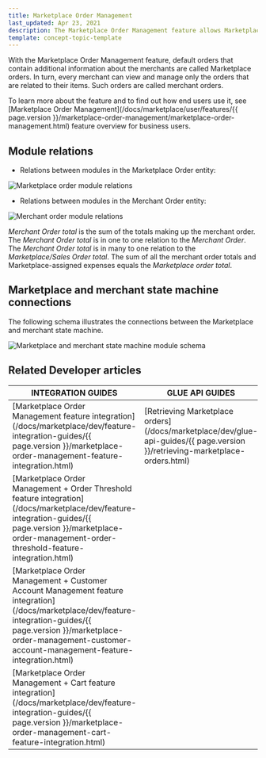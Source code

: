 ```yaml
---
title: Marketplace Order Management
last_updated: Apr 23, 2021
description: The Marketplace Order Management feature allows Marketplace customers to place orders
template: concept-topic-template
---
```


With the Marketplace Order Management feature, default orders that contain additional information about the merchants are called Marketplace orders. In turn, every merchant can view and manage only the orders that are related to their items. Such orders are called merchant orders.

To learn more about the feature and to find out how end users use it, see [Marketplace Order Management](/docs/marketplace/user/features/{{ page.version }}/marketplace-order-management/marketplace-order-management.html) feature overview for business users.

## Module relations

* Relations between modules in the Marketplace Order entity:

![Marketplace order module relations](https://spryker.s3.eu-central-1.amazonaws.com/docs/Marketplace/dev+guides/Feature+walkthroughs/Marketplace+Order+Management/Marketplace+order+module+relations.png)

* Relations between modules in the Merchant Order entity:

![Merchant order module relations](https://spryker.s3.eu-central-1.amazonaws.com/docs/Features/Marketplace/Marketplace+and+Merchant+orders/Merchant+order+feature+overview/merchant-order-module-relations.png)

*Merchant Order total* is the sum of the totals making up the merchant order. The *Merchant Order total* is in one to one relation to the *Merchant Order*. The *Merchant Order total* is in many to one relation to the *Marketplace/Sales Order total*. The sum of all the merchant order totals and Marketplace-assigned expenses equals the *Marketplace order total*.


## Marketplace and merchant state machine connections

The following schema illustrates the connections between the Marketplace and merchant state machine.

![Marketplace and merchant state machine module schema](https://spryker.s3.eu-central-1.amazonaws.com/docs/Features/Marketplace/Marketplace+and+Merchant+orders/Marketplace+and+Merchant+State+Machines+feature+overview/marketplace-and-merchant-state-machine-module-schema.png)


## Related Developer articles


|INTEGRATION GUIDES  |GLUE API GUIDES  |DATA IMPORT  | 
|---------|---------|---------|
| [Marketplace Order Management feature integration](/docs/marketplace/dev/feature-integration-guides/{{ page.version }}/marketplace-order-management-feature-integration.html)    | [Retrieving Marketplace orders](/docs/marketplace/dev/glue-api-guides/{{ page.version }}/retrieving-marketplace-orders.html)        | [File details: merchant_oms_process.csv](/docs/marketplace/dev/data-import/{{ page.version }}/file-details-merchant-oms-process-csv.html)        |
| [Marketplace Order Management + Order Threshold feature integration](/docs/marketplace/dev/feature-integration-guides/{{ page.version }}/marketplace-order-management-order-threshold-feature-integration.html)    |         | [File details: merchant-order-status.csv](/docs/marketplace/dev/data-import/{{ page.version }}/file-details-merchant-order-status-csv.html)        |
| [Marketplace Order Management + Customer Account Management feature integration](/docs/marketplace/dev/feature-integration-guides/{{ page.version }}/marketplace-order-management-customer-account-management-feature-integration.html)    |         |         |
|[Marketplace Order Management + Cart feature integration](/docs/marketplace/dev/feature-integration-guides/{{ page.version }}/marketplace-order-management-cart-feature-integration.html)     |         |         |
